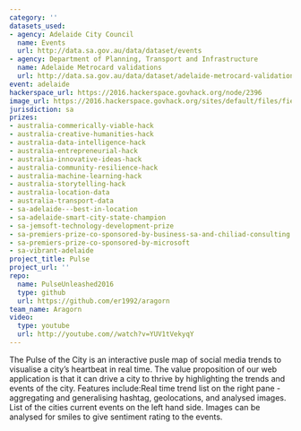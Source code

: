 ```yaml
---
category: ''
datasets_used:
- agency: Adelaide City Council
  name: Events
  url: http://data.sa.gov.au/data/dataset/events
- agency: Department of Planning, Transport and Infrastructure
  name: Adelaide Metrocard validations
  url: http://data.sa.gov.au/data/dataset/adelaide-metrocard-validations
event: adelaide
hackerspace_url: https://2016.hackerspace.govhack.org/node/2396
image_url: https://2016.hackerspace.govhack.org/sites/default/files/field/image/logo_21.png
jurisdiction: sa
prizes:
- australia-commerically-viable-hack
- australia-creative-humanities-hack
- australia-data-intelligence-hack
- australia-entrepreneurial-hack
- australia-innovative-ideas-hack
- australia-community-resilience-hack
- australia-machine-learning-hack
- australia-storytelling-hack
- australia-location-data
- australia-transport-data
- sa-adelaide---best-in-location
- sa-adelaide-smart-city-state-champion
- sa-jemsoft-technology-development-prize
- sa-premiers-prize-co-sponsored-by-business-sa-and-chiliad-consulting
- sa-premiers-prize-co-sponsored-by-microsoft
- sa-vibrant-adelaide
project_title: Pulse
project_url: ''
repo:
  name: PulseUnleashed2016
  type: github
  url: https://github.com/er1992/aragorn
team_name: Aragorn
video:
  type: youtube
  url: http://youtube.com//watch?v=YUV1tVekyqY
---
```


The Pulse of the City is an interactive pusle map of social media trends to visualise a city’s heartbeat in real time.
The value proposition of our web application is that it can drive a city to thrive by highlighting the trends and events of the city.
Features include:Real time trend list on the right pane - aggregating and generalising hashtag, geolocations, and analysed images.
List of the cities current events on the left hand side.
Images can be analysed for smiles to give sentiment rating to the events.